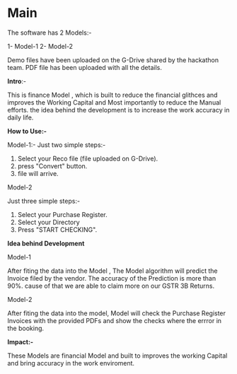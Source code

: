 # Main



The software has 2 Models:-


  1- Model-1
  2- Model-2
  
Demo files have been uploaded on the G-Drive shared by the hackathon team. PDF file has been uploaded with all the details.


**Intro**:-

This is finance Model , which is built to reduce the financial glithces and improves the Working Capital and Most importantly to reduce the Manual efforts.
the idea behind the development is to increase the work accuracy in daily life.

**How to Use:-**

Model-1:-
Just two simple steps:-

1. Select your Reco file (file uploaded on G-Drive).
2. press "Convert" button.
3. file will arrive.

Model-2

Just three simple steps:-

1. Select your Purchase Register.
2. Select your Directory
3. Press "START CHECKING".


**Idea behind Development**

Model-1

After fiting the data into the Model , The Model algorithm will predict the Invoice filed by the vendor. The accuracy of the Prediction is more than 90%.
cause of that we are able to claim more on our GSTR 3B Returns.

Model-2

After fiting the data into the model, Model will check the Purchase Register Invoices with the provided PDFs and show the checks where the errror in the booking.


**Impact:-**

These Models are financial Model and built to improves the working Capital and bring accuracy in the work enviroment.

